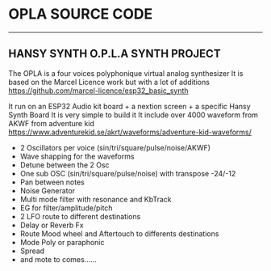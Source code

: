 # OPLA SOURCE CODE
----------------------------------------------------------------------------
HANSY SYNTH O.P.L.A SYNTH PROJECT
----------------------------------------------------------------------------
The OPLA is a four voices polyphonique virtual analog synthesizer
It is based on the Marcel Licence work but with a lot of additions
https://github.com/marcel-licence/esp32_basic_synth

It run on an ESP32 Audio kit board + a nextion screen + a specific Hansy Synth Board
It is very simple to build it
It include over 4000 waveform from AKWF from adventure kid
https://www.adventurekid.se/akrt/waveforms/adventure-kid-waveforms/

- 2 Oscillators per voice (sin/tri/square/pulse/noise/AKWF)
- Wave shapping for the waveforms
- Detune between the 2 Osc
- One sub OSC (sin/tri/square/pulse/noise) with transpose -24/-12
- Pan between notes
- Noise Generator
- Multi mode filter with resonance and KbTrack
- EG for filter/amplitude/pitch
- 2 LFO route to different destinations
- Delay or Reverb Fx
- Route Mood wheel and Aftertouch to differents destinations
- Mode Poly or paraphonic
- Spread
- and mote to comes......




